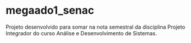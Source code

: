 # megaado1_senac
Projeto desenvolvido para somar na nota semestral da disciplina Projeto Integrador do curso Análise e Desenvolvimento de Sistemas. 

